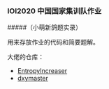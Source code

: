 ### IOI2020 中国国家集训队作业 

#####（小萌新鸽题实录）

用来存放作业的代码和简要题解。

大佬的仓库：

- [EntropyIncreaser](https://github.com/EntropyIncreaser/ioi2020-homework)
- [dxymaster](https://github.com/CaviesInPics/Homework_2020)

